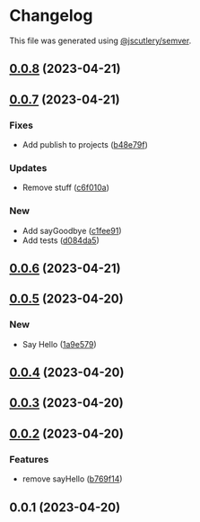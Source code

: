 # Changelog

This file was generated using [@jscutlery/semver](https://github.com/jscutlery/semver).

## [0.0.8](https://github.com/jerrywithaz/monorepo-nx/compare/v0.0.7...v0.0.8) (2023-04-21)

## [0.0.7](https://github.com/jerrywithaz/monorepo-nx/compare/v0.0.6...v0.0.7) (2023-04-21)


### Fixes

* Add publish to projects ([b48e79f](https://github.com/jerrywithaz/monorepo-nx/commit/b48e79fc23690096f9a19efda824622557dd805f))


### Updates

* Remove stuff ([c6f010a](https://github.com/jerrywithaz/monorepo-nx/commit/c6f010a6edb0140572cdcfb721ea1a535440e4f6))


### New

* Add sayGoodbye ([c1fee91](https://github.com/jerrywithaz/monorepo-nx/commit/c1fee919f5a4a7683da4c581edf4a8ebaa2821e4))
* Add tests ([d084da5](https://github.com/jerrywithaz/monorepo-nx/commit/d084da59cfc4aa25206b7c10126985196a9ef413))

## [0.0.6](https://github.com/jerrywithaz/monorepo-nx/compare/v0.0.5...v0.0.6) (2023-04-21)

## [0.0.5](https://github.com/jerrywithaz/monorepo-nx/compare/v0.0.4...v0.0.5) (2023-04-20)


### New

* Say Hello ([1a9e579](https://github.com/jerrywithaz/monorepo-nx/commit/1a9e579a22564ecba06bb69172da2f693c85f3ce))

## [0.0.4](https://github.com/jerrywithaz/monorepo-nx/compare/v0.0.3...v0.0.4) (2023-04-20)

## [0.0.3](https://github.com/jerrywithaz/monorepo-nx/compare/v0.0.2...v0.0.3) (2023-04-20)

## [0.0.2](https://github.com/jerrywithaz/monorepo-nx/compare/v0.0.1...v0.0.2) (2023-04-20)


### Features

* remove sayHello ([b769f14](https://github.com/jerrywithaz/monorepo-nx/commit/b769f1430a21d935aa271810e710bf418c342619))

## 0.0.1 (2023-04-20)
